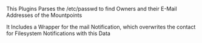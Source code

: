 This Plugins Parses the /etc/passwd to find Owners and their E-Mail Addresses of the Mountpoints

It Includes a Wrapper for the mail Notification, which overwrites the contact for Filesystem Notifications with this Data
